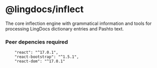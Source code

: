 # @lingdocs/inflect  

The core inflection engine with grammatical information and tools for processing LingDocs dictionary entries and Pashto text.

### Peer depencies required

```
    "react": "^17.0.1",
    "react-bootstrap": "^1.5.1",
    "react-dom": "^17.0.1"
```